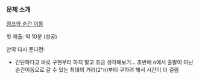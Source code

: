 ### 문제 소개
[점프와 순간 이동](https://school.programmers.co.kr/learn/courses/30/lessons/12980)

첫 제출: 약 10분 (성공)

만약 다시 푼다면:
- 간단하다고 바로 구현부터 하지 말고 조금 생각해보기... 초반에 n에서 출발이 아닌 순간이동으로 갈 수 있는 최대의 거리(2^n)부터 구하려 해서 시간이 더 걸림